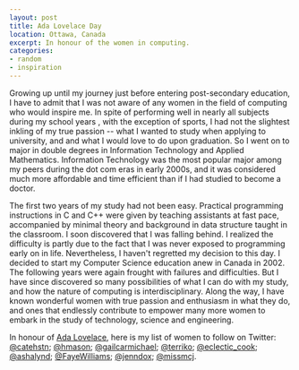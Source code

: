 ```yaml
---
layout: post
title: Ada Lovelace Day
location: Ottawa, Canada
excerpt: In honour of the women in computing.
categories:
- random
- inspiration
---
```


Growing up until my journey just before entering post-secondary education, I have to admit that I was not aware of any women in the field of computing who would inspire me. In spite of performing well in nearly all subjects during my school years , with the exception of sports, I had not the slightest inkling of my true passion -- what I wanted to study when applying to university, and and what I would love to do upon graduation. So I went on to major in double degrees in Information Technology and Applied Mathematics. Information Technology was the most popular major among my peers during the dot com eras in early 2000s, and it was considered much more affordable and time efficient than if I had studied to become a doctor.

The first two years of my study had not been easy. Practical programming instructions in C and C++ were given by teaching assistants at fast pace, accompanied by minimal theory and background in data structure taught in the classroom. I soon discovered that I was falling behind. I realized the difficulty is partly due to the fact that I was never exposed to programming early on in life. Nevertheless, I haven't regretted my decision to this day. I decided to start my Computer Science education anew in Canada in 2002. The following years were again frought with failures and difficulties. But I have since discovered so many possibilities of what I can do with my study, and how the nature of computing is interdisciplinary. Along the way, I have known wonderful women with true passion and enthusiasm in what they do, and ones that endlessly contribute to empower many more women to embark in the study of technology, science and engineering. 

In honour of [Ada Lovelace](http://en.wikipedia.org/wiki/Ada_Lovelace), here is my list of women to follow on Twitter: [@catehstn](http://twitter.com/catehstn); [@hmason](http://twitter.com/hmason); [@gailcarmichael](http://twitter.com/gailcarmichael); [@terriko](http://twitter.com/terriko); [@eclectic_cook](http://twitter.com/eclectic_cook); [@ashalynd](http://twitter.com/ashalynd); [@FayeWilliams](http://twitter.com/FayeWilliams); [@jenndox](http://twitter.com/jenndox); [@missmcj](http://twitter.com/missmcj).
